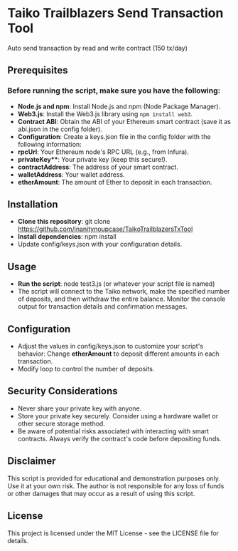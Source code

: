# Taiko Trailblazers Send Transaction Tool

Auto send transaction by read and write contract (150 tx/day) 

## Prerequisites

### Before running the script, make sure you have the following:

- **Node.js and npm**: Install Node.js and npm (Node Package Manager).
- **Web3.js**: Install the Web3.js library using `npm install web3`.
- **Contract ABI**: Obtain the ABI of your Ethereum smart contract (save it as abi.json in the config folder).
- **Configuration**: Create a keys.json file in the config folder with the following information:
- **rpcUrl**: Your Ethereum node's RPC URL (e.g., from Infura).
- **privateKey\*\***: Your private key (keep this secure!).
- **contractAddress**: The address of your smart contract.
- **walletAddress**: Your wallet address.
- **etherAmount**: The amount of Ether to deposit in each transaction.

## Installation

- **Clone this repository**: git clone https://github.com/inanitynoupcase/TaikoTrailblazersTxTool
- **Install dependencies**: npm install
- Update config/keys.json with your configuration details.

## Usage

- **Run the script**: node test3.js (or whatever your script file is named)
- The script will connect to the Taiko network, make the specified number of deposits, and then withdraw the entire balance.
  Monitor the console output for transaction details and confirmation messages.

## Configuration

- Adjust the values in config/keys.json to customize your script's behavior:
  Change **etherAmount** to deposit different amounts in each transaction.
- Modify loop to control the number of deposits.

## Security Considerations

- Never share your private key with anyone.
- Store your private key securely. Consider using a hardware wallet or other secure storage method.
- Be aware of potential risks associated with interacting with smart contracts. Always verify the contract's code before depositing funds.

## Disclaimer

This script is provided for educational and demonstration purposes only. Use it at your own risk. The author is not responsible for any loss of funds or other damages that may occur as a result of using this script.

## License

This project is licensed under the MIT License - see the LICENSE file for details.
